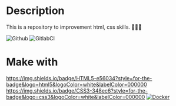 # Description

This is a repository to improvement html, css skills. 👨🏻‍💻

![Github](https://github.com/zearkiatos/frontend-developer-html-css-web/actions/workflows/action.yml/badge.svg)
![GitlabCI](https://gitlab.com/caprilespe/frontend-developer-html-css-web/badges/develop/pipeline.svg)

# Make with
https://img.shields.io/badge/HTML5-e56034?style=for-the-badge&logo=html5&logoColor=white&labelColor=000000
https://img.shields.io/badge/CSS3-348ec6?style=for-the-badge&logo=css3&logoColor=white&labelColor=000000
[![Docker](https://img.shields.io/badge/Docker-3394e0?style=for-the-badge&logo=docker&logoColor=white&labelColor=000000)]()